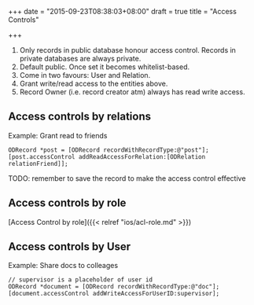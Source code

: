 +++
date = "2015-09-23T08:38:03+08:00"
draft = true
title = "Access Controls"

+++

1. Only records in public database honour access control. Records in private
   databases are always private.
2. Default public. Once set it becomes whitelist-based.
3. Come in two favours: User and Relation.
4. Grant write/read access to the entities above.
5. Record Owner (i.e. record creator atm) always has read write access.

## Access controls by relations

Example: Grant read to friends

```obj-c
ODRecord *post = [ODRecord recordWithRecordType:@"post"];
[post.accessControl addReadAccessForRelation:[ODRelation relationFriend]];
```

TODO: remember to save the record to make the access control effective

## Access controls by role

[Access Control by role]({{< relref "ios/acl-role.md" >}})

## Access controls by User

Example: Share docs to colleages

```obj-c
// supervisor is a placeholder of user id
ODRecord *document = [ODRecord recordWithRecordType:@"doc"];
[document.accessControl addWriteAccessForUserID:supervisor];
```
